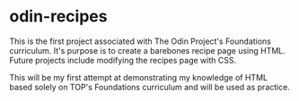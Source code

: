 # odin-recipes
This is the first project associated with The Odin Project's Foundations curriculum. It's purpose is to create a barebones recipe page using HTML. Future projects include modifying the recipes page with CSS.

This will be my first attempt at demonstrating my knowledge of HTML based solely on TOP's Foundations curriculum and will be used as practice.